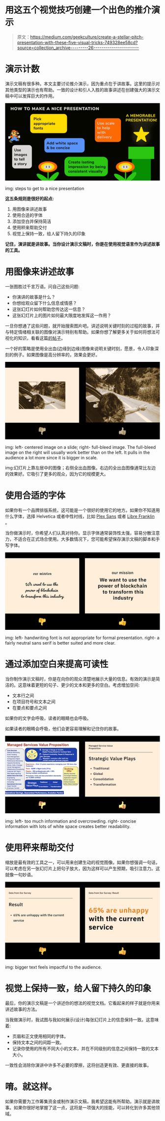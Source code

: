 # 用这五个视觉技巧创建一个出色的推介演示

> 原文：<https://medium.com/geekculture/create-a-stellar-pitch-presentation-with-these-five-visual-tricks-749328ee58cd?source=collection_archive---------26----------------------->

# 演示计数

演示文稿有很多种。本文主要讨论推介演示，因为重点在于讲故事。这里的提示对其他类型的演示也有帮助。一致的设计和引人入胜的故事讲述在创建强大的演示文稿中可以发挥巨大的作用。

![](img/5e82ab59989d50d87e1b765531385452.png)

img: steps to get to a nice presentation

**这五条规则是很好的起点:**

1.  用图像来讲述故事
2.  使用合适的字体
3.  添加空白并保持简洁
4.  使用秤来帮助交付
5.  视觉上保持一致，给人留下持久的印象

**记住，演讲就是讲故事。当你设计演示文稿时，你是在使用视觉语言作为讲述故事的工具。**

# 用图像来讲述故事

一张图胜过千言万语。问自己这些问题:

*   你演讲的故事是什么？
*   你想给观众留下什么信息或情感？
*   这张幻灯片如何帮助您传达这一信息？
*   这张幻灯片上的图片如何最大限度地发挥这一作用？

一旦你想通了这些问题，就开始搜索图片吧。讲述说明关键时刻的过程的故事，并与特定情绪相关联的图像对演示特别有帮助。如果你想了解更多关于如何将想法可视化的知识，看看这篇[的帖子](https://blog.typogram.co/5850c7cfc3184f98a240687505678594)。

一个好的策略是使用全出血(边缘到边缘)图像来说明关键时刻，愿景，令人印象深刻的例子。如果图像是高分辨率的，效果会更好。

![](img/d69c07ad4bd19a45d26306b1146fb6ae.png)

img: left- centered image on a slide; right- full-bleed image. The full-bleed image on the right will usually work better than on the left. It pulls in the audience a lot more since it is bigger in scale.

img:幻灯片上靠左居中的图像；右侧全出血图像。右边的全出血图像通常比左边的效果好。它吸引了更多的观众，因为它的规模更大。

# 使用合适的字体

如果你有一个品牌排版系统，这可能是一个很好的使用它的地方。如果你不知道用什么字体，选择 Helvetica 或者中性衬线，比如 [Plex Sans](https://blog.typogram.co/f7890c670f684209844df75207ba61c2) 或者 [Libre Franklin](https://blog.typogram.co/2c5d60cfd63243f4ac4722f3664d4162) 。

当你做演示时，你希望人们认真对待你。显示字体通常装饰性太强，容易分散注意力，不适合在正式场合使用。大多数情况下，您可能希望保存演示文稿的脚本和手写字体。

![](img/457828c0abbe40e45c1ddc2202730898.png)

img: left- handwriting font is not appropriate for formal presentation. right- a fairly neutral sans serif is better suited and more clear.

# 通过添加空白来提高可读性

当你制作演示文稿时，你是在向你的观众清楚地展示大量的信息。有效的演示是简洁的。这意味着更短的句子、更少的文本和更多的空白。考虑增加空间:

*   文本行之间
*   在项目符号和文本之间
*   在要点和要点之间

如果你的文字会呼吸，读者的眼睛也会呼吸。

如果读者的眼睛会呼吸，他们会更容易理解和记住你的故事。

![](img/3a9c7547a52619574369b5900d5f6c62.png)

img: left- too much information and overcrowding. right- concise information with lots of white space creates better readability.

# 使用秤来帮助交付

缩放是最有效的工具之一，可以用来创建生动的视觉图像。如果你想强调一句话，可以考虑在另一张幻灯片上把句子放大，因为这样可以产生预期，吸引注意力。这就像一句妙语。

![](img/c30336d5551f1c96b0c9b1f0d4ad404b.png)

img: bigger text feels impactful to the audience.

# 视觉上保持一致，给人留下持久的印象

最后，你的演示文稿是一个讲述你的想法的视觉文档。它看起来的样子就是你用来讲述故事的方法。

当我做演示时，我试图与我如何展示(设计)每张幻灯片上的信息保持一致。这意味着:

*   页眉和正文使用相同的字体。
*   保持文本之间的间距一致。
*   记录你使用的所有不同大小的文本，并在不同级别的信息之间保持一致的文本大小。

一致性会消除你演讲中许多不必要的摩擦，这将创造更有效、更直接的故事。

# 唷。就这样。

如果你需要为工作筹集资金或制作演示文稿，我希望这能有所帮助。演示就是讲故事。如果你很好地掌握了这一点，这将是一项强大的技能，可以转化到许多其他领域。